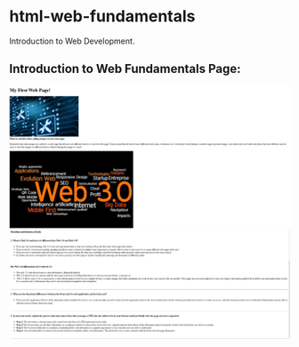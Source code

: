 # html-web-fundamentals
Introduction to Web Development.

## Introduction to Web Fundamentals Page:

<img src="webDev1.jpg" alt="web fundamentals page 1">
<img src="webDev2.jpg" alt="web fundamentals page 2">
